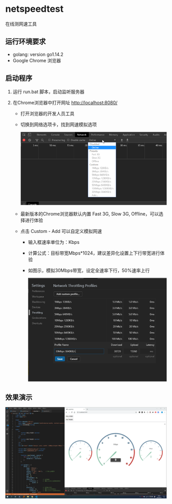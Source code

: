 # netspeedtest

在线测网速工具

## 运行环境要求

- golang: version go1.14.2
- Google Chrome 浏览器

## 启动程序

1. 运行 run.bat 脚本，启动监听服务器

2. 在Chrome浏览器中打开网址 [http://localhost:8080/](http://localhost:8080/)

    - 打开浏览器的开发人员工具
    - 切换到网络选项卡，找到网速模拟选项

        ![测速效果](./f12_network.png)

    - 最新版本的Chrome浏览器默认内置 Fast 3G, Slow 3G, Offline，可以选择进行体验
    - 点击 Custom - Add 可以自定义模拟网速
        - 输入框速率单位为：Kbps
        - 计算公式：目标带宽Mbps*1024，建议差异化设置上下行带宽进行体验
        - 如图示，模拟30Mbps带宽，设定全速率下行，50%速率上行

            ![测速效果](./30Mbps.png)

## 效果演示

![测速效果](./demo.gif)